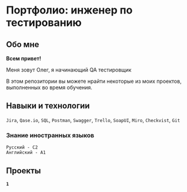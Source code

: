 # Портфолио: инженер по тестированию

## Обо мне

**Всем привет!**

Меня зовут Олег, я начинающий QA тестировщик

В этом репозитории вы можете нрайти некоторые из моих проектов, выполненных во время обучения.

## Навыки и технологии

`Jira`, `Qase.io`, `SQL`, `Postman`, `Swagger`, `Trello`, `SoapUI`, `Miro`, `Checkvist`, `Git`

### Знание иностранных языков

```
Русский - С2
Английский - А1
```
## Проекты

**`1`**
